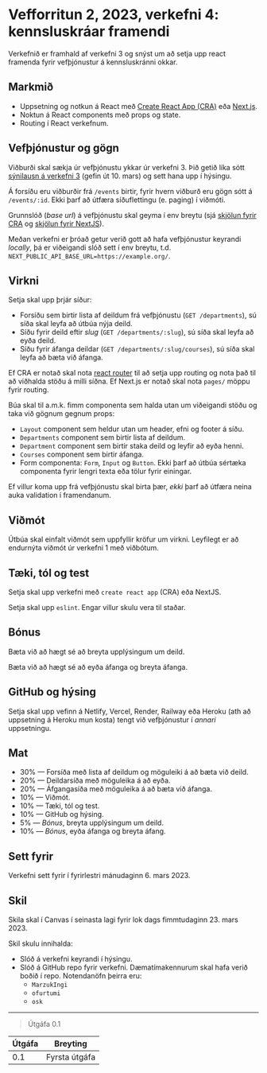 # Vefforritun 2, 2023, verkefni 4: kennsluskráar framendi

Verkefnið er framhald af verkefni 3 og snýst um að setja upp react framenda fyrir vefþjónustur á kennsluskránni okkar.

## Markmið

- Uppsetning og notkun á React með [Create React App (CRA)](https://create-react-app.dev/) eða [Next.js](https://nextjs.org/).
- Noktun á React components með props og state.
- Routing í React verkefnum.

## Vefþjónustur og gögn

Viðburði skal sækja úr vefþjónustu ykkar úr verkefni 3. Þið getið líka sótt [sýnilausn á verkefni 3](https://github.com/vefforritun/vef2-2023-v3-synilausn) (gefin út 10. mars) og sett hana upp í hýsingu.

Á forsíðu eru viðburðir frá `/events` birtir, fyrir hvern viðburð eru gögn sótt á `/events/:id`. Ekki þarf að útfæra síðuflettingu (e. paging) í viðmóti.

Grunnslóð (_base url_) á vefþjónustu skal geyma í env breytu (sjá [skjölun fyrir CRA](https://create-react-app.dev/docs/adding-custom-environment-variables/) og [skjölun fyrir NextJS](https://nextjs.org/docs/basic-features/environment-variables#exposing-environment-variables-to-the-browser)).

Meðan verkefni er þróað getur verið gott að hafa vefþjónustur keyrandi _locally_, þá er viðeigandi slóð sett í env breytu, t.d. `NEXT_PUBLIC_API_BASE_URL=https://example.org/`.

## Virkni

Setja skal upp þrjár síður:

- Forsíðu sem birtir lista af deildum frá vefþjónustu (`GET /departments`), sú síða skal leyfa að útbúa nýja deild.
- Síðu fyrir deild eftir _slug_ (`GET /departments/:slug`), sú síða skal leyfa að eyða deild.
- Síðu fyrir áfanga deildar (`GET /departments/:slug/courses`), sú síða skal leyfa að bæta við áfanga.

Ef CRA er notað skal nota [react router](https://reactrouter.com/en/main) til að setja upp routing og nota það til að viðhalda stöðu á milli síðna. Ef Next.js er notað skal nota `pages/` möppu fyrir routing.

Búa skal til a.m.k. fimm componenta sem halda utan um viðeigandi stöðu og taka við gögnum gegnum props:

- `Layout` component sem heldur utan um header, efni og footer á síðu.
- `Departments` component sem birtir lista af deildum.
- `Department` component sem birtir staka deild og leyfir að eyða henni.
- `Courses` component sem birtir áfanga.
- Form componenta: `Form`, `Input` og `Button`. Ekki þarf að útbúa sértæka componenta fyrir lengri texta eða tölur fyrir einingar.

Ef villur koma upp frá vefþjónustu skal birta þær, _ekki_ þarf að útfæra neina auka validation í framendanum.

## Viðmót

Útbúa skal einfalt viðmót sem uppfyllir kröfur um virkni. Leyfilegt er að endurnýta viðmót úr verkefni 1 með viðbótum.

## Tæki, tól og test

Setja skal upp verkefni með `create react app` (CRA) eða NextJS.

Setja skal upp `eslint`. Engar villur skulu vera til staðar.

## Bónus

Bæta við að hægt sé að breyta upplýsingum um deild.

Bæta við að hægt sé að eyða áfanga og breyta áfanga.

## GitHub og hýsing

Setja skal upp vefinn á Netlify, Vercel, Render, Railway eða Heroku (ath að uppsetning á Heroku mun kosta) tengt við vefþjónustur í _annari_ uppsetningu.

## Mat

- 30% — Forsíða með lista af deildum og möguleiki á að bæta við deild.
- 20% — Deildarsíða með möguleika á að eyða.
- 20% — Áfgangasíða með möguleika á að bæta við áfanga.
- 10% — Viðmót.
- 10% — Tæki, tól og test.
- 10% — GitHub og hýsing.
- 5% — _Bónus_, breyta upplýsingum um deild.
- 10% — _Bónus_, eyða áfanga og breyta áfang.

## Sett fyrir

Verkefni sett fyrir í fyrirlestri mánudaginn 6. mars 2023.

## Skil

Skila skal í Canvas í seinasta lagi fyrir lok dags fimmtudaginn 23. mars 2023.

Skil skulu innihalda:

- Slóð á verkefni keyrandi í hýsingu.
- Slóð á GitHub repo fyrir verkefni. Dæmatímakennurum skal hafa verið boðið í repo. Notendanöfn þeirra eru:
  - `MarzukIngi`
  - `ofurtumi`
  - `osk`

---

> Útgáfa 0.1

| Útgáfa | Breyting      |
| ------ | ------------- |
| 0.1    | Fyrsta útgáfa |
